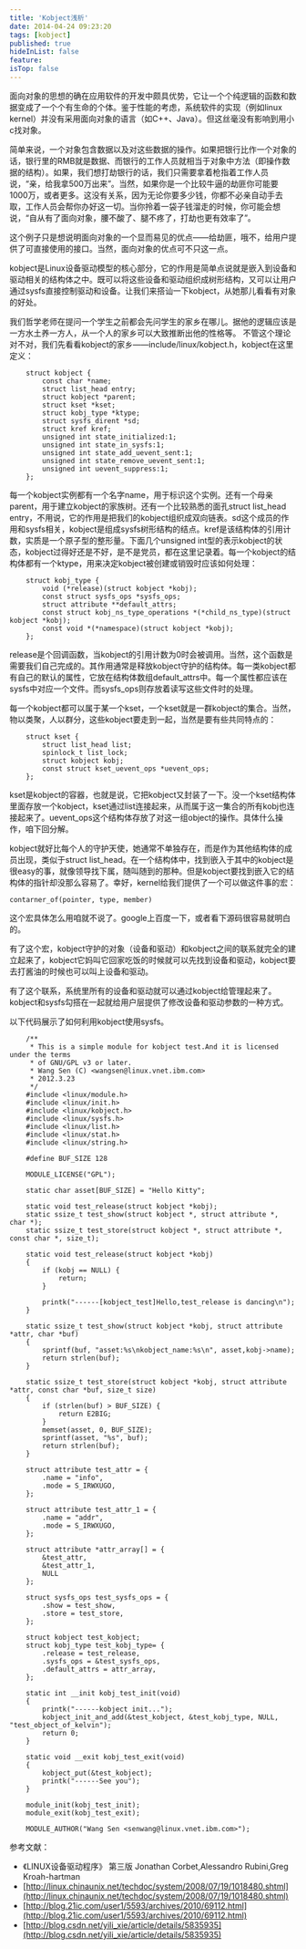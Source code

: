 ```yaml
---
title: 'Kobject浅析'
date: 2014-04-24 09:23:20
tags: [kobject]
published: true
hideInList: false
feature: 
isTop: false
---
```


面向对象的思想的确在应用软件的开发中颇具优势，它让一个个纯逻辑的函数和数据变成了一个个有生命的个体。鉴于性能的考虑，系统软件的实现（例如linux kernel）并没有采用面向对象的语言（如C++、Java）。但这丝毫没有影响到用小c找对象。

简单来说，一个对象包含数据以及对这些数据的操作。如果把银行比作一个对象的话，银行里的RMB就是数据、而银行的工作人员就相当于对象中方法（即操作数据的结构）。如果，我们想打劫银行的话，我们只需要拿着枪指着工作人员说，“亲，给我拿500万出来”。当然，如果你是一个比较牛逼的劫匪你可能要1000万，或者更多。这没有关系，因为无论你要多少钱，你都不必亲自动手去取，工作人员会帮你办好这一切。当你拎着一袋子钱溜走的时候，你可能会想说，“自从有了面向对象，腰不酸了、腿不疼了，打劫也更有效率了”。

这个例子只是想说明面向对象的一个显而易见的优点——给劫匪，哦不，给用户提供了可直接使用的接口。当然，面向对象的优点可不只这一点。

kobject是Linux设备驱动模型的核心部分，它的作用是简单点说就是嵌入到设备和驱动相关的结构体之中。既可以将这些设备和驱动组织成树形结构，又可以让用户通过sysfs直接控制驱动和设备。让我们来搭讪一下kobject，从她那儿看看有对象的好处。

我们哲学老师在提问一个学生之前都会先问学生的家乡在哪儿。据他的逻辑应该是一方水土养一方人，从一个人的家乡可以大致推断出他的性格等。 不管这个理论对不对，我们先看看kobject的家乡——include/linux/kobject.h，kobject在这里定义：
```
    struct kobject {
        const char *name;
        struct list_head entry;
        struct kobject *parent;
        struct kset *kset;
        struct kobj_type *ktype;
        struct sysfs_dirent *sd;
        struct kref kref;
        unsigned int state_initialized:1;
        unsigned int state_in_sysfs:1;
        unsigned int state_add_uevent_sent:1;
        unsigned int state_remove_uevent_sent:1;
        unsigned int uevent_suppress:1;
    };
```  

每一个kobject实例都有一个名字name，用于标识这个实例。还有一个母亲parent，用于建立kobject的家族树。还有一个比较熟悉的面孔struct list_head entry，不用说，它的作用是把我们的kobject组织成双向链表。sd这个成员的作用和sysfs相关，kobject是组成sysfs树形结构的结点。kref是该结构体的引用计数，实质是一个原子型的整形量。下面几个unsigned int型的表示kobject的状态，kobject过得好还是不好，是不是党员，都在这里记录着。每一个kobject的结构体都有一个ktype，用来决定kobject被创建或销毁时应该如何处理：
```
    struct kobj_type {
        void (*release)(struct kobject *kobj);
        const struct sysfs_ops *sysfs_ops;
        struct attribute **default_attrs;
        const struct kobj_ns_type_operations *(*child_ns_type)(struct kobject *kobj);
        const void *(*namespace)(struct kobject *kobj);
    };
```

release是个回调函数，当kobject的引用计数为0时会被调用。当然，这个函数是需要我们自己完成的。其作用通常是释放kobject守护的结构体。每一类kobject都有自己的默认的属性，它放在结构体数组default\_attrs中。每一个属性都应该在sysfs中对应一个文件。而sysfs\_ops则存放着读写这些文件时的处理。

每一个kobject都可以属于某一个kset，一个kset就是一群kobject的集合。当然，物以类聚，人以群分，这些kobject要走到一起，当然是要有些共同特点的：
```
    struct kset {
        struct list_head list;
        spinlock_t list_lock;
        struct kobject kobj;
        const struct kset_uevent_ops *uevent_ops;
    };
```

kset是kobject的容器，也就是说，它把kobject又封装了一下。没一个kset结构体里面存放一个kobject，kset通过list连接起来，从而属于这一集合的所有kobj也连接起来了。uevent_ops这个结构体存放了对这一组object的操作。具体什么操作，咱下回分解。

kobject就好比每个人的守护天使，她通常不单独存在，而是作为其他结构体的成员出现，类似于struct list_head。在一个结构体中，找到嵌入于其中的kobject是很easy的事，就像领导找下属，随叫随到的那种。但是kobject要找到嵌入它的结构体的指针却没那么容易了。幸好，kernel给我们提供了一个可以做这件事的宏：

    contarner_of(pointer, type, member)
    

这个宏具体怎么用咱就不说了。google上百度一下，或者看下源码很容易就明白的。

有了这个宏，kobject守护的对象（设备和驱动）和kobject之间的联系就完全的建立起来了，kobject它妈叫它回家吃饭的时候就可以先找到设备和驱动，kobject要去打酱油的时候也可以叫上设备和驱动。

有了这个联系，系统里所有的设备和驱动就可以通过kobject给管理起来了。kobject和sysfs勾搭在一起就给用户层提供了修改设备和驱动参数的一种方式。

以下代码展示了如何利用kobject使用sysfs。
```
    /**
     * This is a simple module for kobject test.And it is licensed under the terms
     * of GNU/GPL v3 or later.
     * Wang Sen (C) <wangsen@linux.vnet.ibm.com>
     * 2012.3.23
     */
    #include <linux/module.h>
    #include <linux/init.h>
    #include <linux/kobject.h>
    #include <linux/sysfs.h>
    #include <linux/list.h>
    #include <linux/stat.h>
    #include <linux/string.h>
    
    #define BUF_SIZE 128
    
    MODULE_LICENSE("GPL");
    
    static char asset[BUF_SIZE] = "Hello Kitty";
    
    static void test_release(struct kobject *kobj);
    static ssize_t test_show(struct kobject *, struct attribute *, char *);
    static ssize_t test_store(struct kobject *, struct attribute *, const char *, size_t);
    
    static void test_release(struct kobject *kobj)
    {
    	if (kobj == NULL) {
    		return;
    	}
    	
    	printk("------[kobject_test]Hello,test_release is dancing\n");
    }
    
    static ssize_t test_show(struct kobject *kobj, struct attribute *attr, char *buf) 
    {
    	sprintf(buf, "asset:%s\nkobject_name:%s\n", asset,kobj->name);
    	return strlen(buf);
    }
    
    static ssize_t test_store(struct kobject *kobj, struct attribute *attr, const char *buf, size_t size) 
    {
    	if (strlen(buf) > BUF_SIZE) {
    		return E2BIG;
    	}
    	memset(asset, 0, BUF_SIZE);
    	sprintf(asset, "%s", buf);
    	return strlen(buf);
    }
    
    struct attribute test_attr = {
    	.name = "info",
    	.mode = S_IRWXUGO,
    }; 
    
    struct attribute test_attr_1 = {
    	.name = "addr",
    	.mode = S_IRWXUGO,
    }; 
    
    struct attribute *attr_array[] = {
    	&test_attr,
    	&test_attr_1,
    	NULL
    };
    
    struct sysfs_ops test_sysfs_ops = {
    	.show = test_show,
    	.store = test_store,
    };
    
    struct kobject test_kobject;
    struct kobj_type test_kobj_type= {
    	.release = test_release,
    	.sysfs_ops = &test_sysfs_ops,
    	.default_attrs = attr_array,
    };
    
    static int __init kobj_test_init(void)
    {
    	printk("------kobject init...");
    	kobject_init_and_add(&test_kobject, &test_kobj_type, NULL, "test_object_of_kelvin");
    	return 0;
    }
    
    static void __exit kobj_test_exit(void)
    {
    	kobject_put(&test_kobject);
    	printk("------See you");
    }
    
    module_init(kobj_test_init);
    module_exit(kobj_test_exit);
    
    MODULE_AUTHOR("Wang Sen <senwang@linux.vnet.ibm.com>");
```

参考文献：

* 《LINUX设备驱动程序》 第三版 Jonathan Corbet,Alessandro Rubini,Greg Kroah-hartman 
* [http://linux.chinaunix.net/techdoc/system/2008/07/19/1018480.shtml](http://linux.chinaunix.net/techdoc/system/2008/07/19/1018480.shtml) 
* [http://blog.21ic.com/user1/5593/archives/2010/69112.html](http://blog.21ic.com/user1/5593/archives/2010/69112.html) 
* [http://blog.csdn.net/yili_xie/article/details/5835935](http://blog.csdn.net/yili_xie/article/details/5835935)